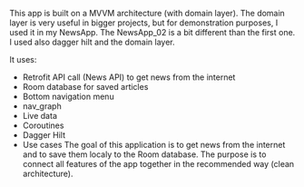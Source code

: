 This app is built on a MVVM architecture (with domain layer).
The domain layer is very useful in bigger projects, but for demonstration purposes, I used it in my NewsApp.
The NewsApp_02 is a bit different than the first one. I used also dagger hilt and the domain layer.

It uses:

- Retrofit API call (News API) to get news from the internet
- Room database for saved articles
- Bottom navigation menu
- nav_graph
- Live data
- Coroutines
- Dagger Hilt
- Use cases
The goal of this application is to get news from the internet and to save them localy to the Room database. The purpose is to connect all features of the app together in the recommended way (clean architecture).
